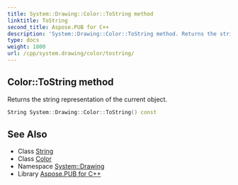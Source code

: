 ```yaml
---
title: System::Drawing::Color::ToString method
linktitle: ToString
second_title: Aspose.PUB for C++
description: 'System::Drawing::Color::ToString method. Returns the string representation of the current object in C++.'
type: docs
weight: 1800
url: /cpp/system.drawing/color/tostring/
---
```

## Color::ToString method


Returns the string representation of the current object.

```cpp
String System::Drawing::Color::ToString() const
```

## See Also

* Class [String](../../../system/string/)
* Class [Color](../)
* Namespace [System::Drawing](../../)
* Library [Aspose.PUB for C++](../../../)
